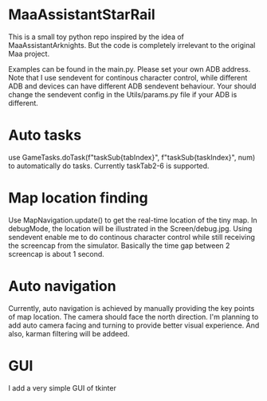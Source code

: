# MaaAssistantStarRail

This is a small toy python repo inspired by the idea of MaaAssistantArknights. But the code is completely irrelevant to the original Maa project.

Examples can be found in the main.py. Please set your own ADB address. Note that I use sendevent for continous character control, while different ADB and devices can have different ADB sendevent behaviour. Your should change the sendevent config in the Utils/params.py file if your ADB is different.

# Auto tasks

use GameTasks.doTask(f"taskSub{tabIndex}", f"taskSub{taskIndex}", num) to automatically do tasks.
Currently taskTab2-6 is supported.

# Map location finding

Use MapNavigation.update() to get the real-time location of the tiny map. In debugMode, the location will be illustrated in the Screen/debug.jpg. Using sendevent enable me to do continous character control while still receiving the screencap from the simulator. Basically the time gap between 2 screencap is about 1 second.

# Auto navigation

Currently, auto navigation is achieved by manually providing the key points of map location. The camera should face the north direction. I'm planning to add auto camera facing and turning to provide better visual experience. And also, karman filtering will be addeed.

# GUI

I add a very simple GUI of tkinter
